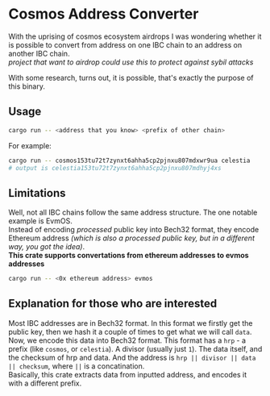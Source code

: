 # Cosmos Address Converter
With the uprising of cosmos ecosystem airdrops I was wondering whether it is possible to
convert from address on one IBC chain to an address on another IBC chain.  
*project that want to airdrop could use this to protect against sybil attacks*
  
With some research, turns out, it is possible, that's exactly the purpose of this binary.

## Usage
```bash
cargo run -- <address that you know> <prefix of other chain>
```
For example:
```bash
cargo run -- cosmos153tu72t7zynxt6ahha5cp2pjnxu807mdxwr9ua celestia
# output is celestia153tu72t7zynxt6ahha5cp2pjnxu807mdhyj4xs
```

## Limitations
Well, not all IBC chains follow the same address structure. The one notable example is EvmOS.  
Instead of encoding *processed* public key into Bech32 format, they encode Ethereum address
*(which is also a processed public key, but in a different way, you got the idea)*.  
**This crate supports convertations from ethereum addresses to evmos addresses**
```bash
cargo run -- <0x ethereum address> evmos
```

## Explanation for those who are interested
Most IBC addresses are in Bech32 format. In this format we firstly get the public key,
then we hash it a couple of times to get what we will call `data`. Now, we encode this
data into Bech32 format. This format has a `hrp` - a prefix (like `cosmos`, or `celestia`).
A divisor (usually just `1`). The data itself, and the checksum of hrp and data. And the address is
`hrp || divisor || data || checksum`, where `||` is a concatination.  
Basically, this crate extracts data from inputted address, and encodes it with a different prefix.
